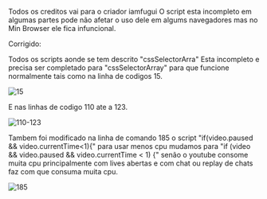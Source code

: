 Todos os creditos vai para o criador iamfugui
O script esta incompleto em algumas partes pode não afetar o uso dele em algums navegadores mas no Min Browser ele fica infuncional.

Corrigido: 

Todos os scripts aonde se tem descrito "cssSelectorArra" Esta incompleto e precisa ser completado para "cssSelectorArray" para que funcione normalmente tais como na linha de codigos  15.

![15](https://github.com/user-attachments/assets/92443fbe-0585-4f79-bd31-7d96d5c72822)

E nas linhas de codigo 110 ate a 123.

![110-123](https://github.com/user-attachments/assets/c841b203-6f4b-4040-aaa7-bcd550a8317a)

Tambem foi modificado na linha de comando 185 o script "if(video.paused && video.currentTime<1){" para usar menos cpu mudamos para "if (video && video.paused && video.currentTime < 1) {" senão o youtube consome muita cpu
principalmente com lives abertas e com chat ou replay de chats faz com que consuma muita cpu.

![185](https://github.com/user-attachments/assets/c09a8541-955c-463b-a318-de326080e35c)
